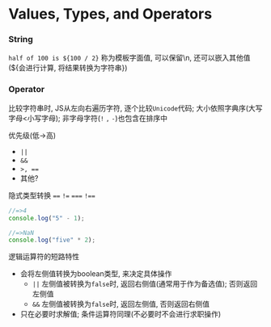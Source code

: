 # Values, Types, and Operators

### String

`half of 100 is ${100 / 2}` 称为模板字面值, 可以保留\n, 还可以嵌入其他值(${会进行计算, 将结果转换为字符串})

### Operator

比较字符串时, JS从左向右遍历字符, 逐个比较`Unicode`代码; 大小依照字典序(大写字母<小写字母); 非字母字符(`!` `,` `-`)也包含在排序中

优先级(低->高)
* `||`
* `&&`
* `>, ==`
* 其他?

隐式类型转换 `==` `!=` `===` `!==`

```js
//=>4
console.log("5" - 1);

//=>NaN
console.log("five" * 2);
```

逻辑运算符的短路特性
* 会将左侧值转换为boolean类型, 来决定具体操作
  * `||` 左侧值被转换为`false`时, 返回右侧值(通常用于作为备选值); 否则返回左侧值
  * `&&` 左侧值被转换为`false`时, 返回左侧值, 否则返回右侧值
* 只在必要时求解值; 条件运算符同理(不必要时不会进行求职操作)
